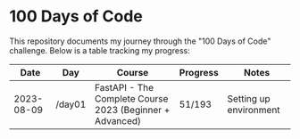 # 100 Days of Code

This repository documents my journey through the "100 Days of Code" challenge. Below is a table tracking my progress:

| Date       | Day    | Course                                                  | Progress | Notes                                                      |
|------------|--------|---------------------------------------------------------|----------|------------------------------------------------------------|
| 2023-08-09 | /day01 | FastAPI - The Complete Course 2023 (Beginner + Advanced)| 51/193   | Setting up environment                                     |
